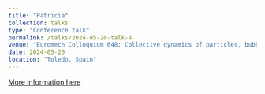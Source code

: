 ```yaml
---
title: "Patricia"
collection: talks
type: "Conference talk"
permalink: /talks/2024-05-20-talk-4
venue: "Euromech Colloquium 648: Collective dynamics of particles, bubbles and droplets."
date: 2024-05-20
location: "Toledo, Spain"
---
```


[More information here](http://fluidosuc3m.es/euromech-colloquium-648-collective-dynamics-of-particles-bubbles-and-droplets/#program)
